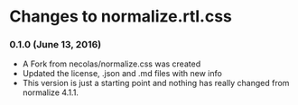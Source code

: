 # Changes to normalize.rtl.css

### 0.1.0 (June 13, 2016)

* A Fork from necolas/normalize.css was created
* Updated the license, .json and .md files with new info
* This version is just a starting point and nothing has really changed from normalize 4.1.1.
